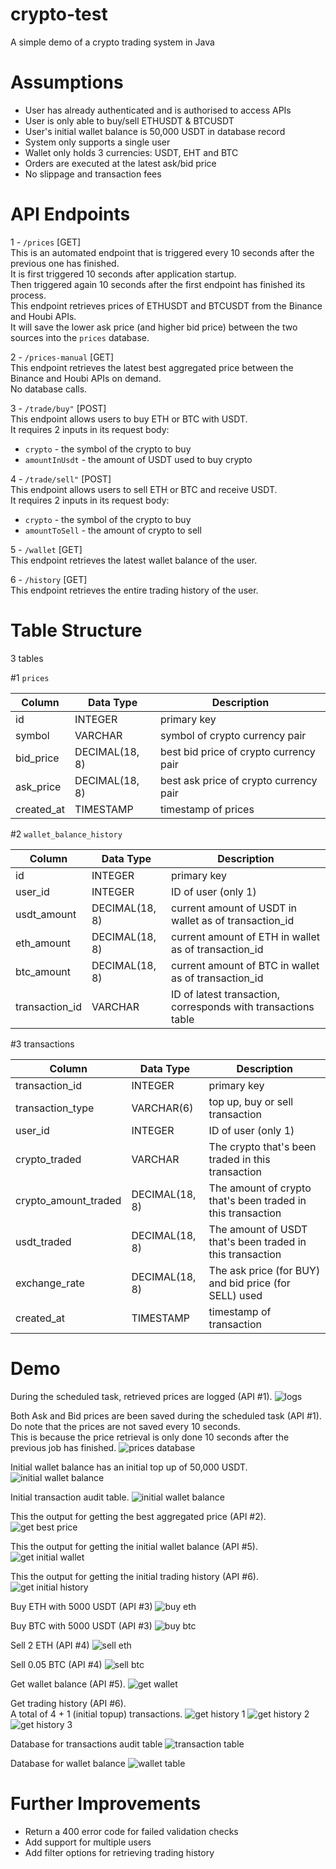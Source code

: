 # crypto-test
A simple demo of a crypto trading system in Java

# Assumptions

- User has already authenticated and is authorised to access APIs
- User is only able to buy/sell ETHUSDT & BTCUSDT
- User's initial wallet balance is 50,000 USDT in database record
- System only supports a single user
- Wallet only holds 3 currencies: USDT, EHT and BTC
- Orders are executed at the latest ask/bid price
- No slippage and transaction fees

# API Endpoints
1 - `/prices` [GET] <br>
This is an automated endpoint that is triggered every 10 seconds after the previous one has finished. <br>
It is first triggered 10 seconds after application startup. <br>
Then triggered again 10 seconds after the first endpoint has finished its process. <br>
This endpoint retrieves prices of ETHUSDT and BTCUSDT from the Binance and Houbi APIs. <br>
It will save the lower ask price (and higher bid price) between the two sources into the `prices` database. <br>


2 - `/prices-manual` [GET] <br>
This endpoint retrieves the latest best aggregated price between the Binance and Houbi APIs on demand. <br>
No database calls.


3 - `/trade/buy"` [POST] <br>
This endpoint allows users to buy ETH or BTC with USDT. <br>
It requires 2 inputs in its request body:
- `crypto` - the symbol of the crypto to buy
- `amountInUsdt` - the amount of USDT used to buy crypto


4 - `/trade/sell"` [POST] <br>
This endpoint allows users to sell ETH or BTC and receive USDT. <br>
It requires 2 inputs in its request body:
- `crypto` - the symbol of the crypto to buy
- `amountToSell` - the amount of crypto to sell


5 - `/wallet` [GET] <br>
This endpoint retrieves the latest wallet balance of the user. <br>


6 - `/history` [GET] <br>
This endpoint retrieves the entire trading history of the user. <br>

# Table Structure
3 tables

#1 `prices`

| Column | Data Type | Description                            |
| -------- | -------- |----------------------------------------|
| id   | INTEGER  | primary key                            |
| symbol | VARCHAR   | symbol of crypto currency pair         |
| bid_price | DECIMAL(18, 8)   | best bid price of crypto currency pair |
| ask_price | DECIMAL(18, 8)   | best ask price of crypto currency pair |
| created_at | TIMESTAMP   | timestamp of prices                    |

#2 `wallet_balance_history`

| Column | Data Type | Description                                                   |
| -------- | -------- |---------------------------------------------------------------|
| id   | INTEGER  | primary key                                                   |
| user_id | INTEGER   | ID of user (only 1)                                           |
| usdt_amount | DECIMAL(18, 8)   | current amount of USDT in wallet as of transaction_id         |
| eth_amount | DECIMAL(18, 8)   | current amount of ETH in wallet as of transaction_id                     |
| btc_amount | DECIMAL(18, 8)   | current amount of BTC in wallet as of transaction_id                              |
| transaction_id | VARCHAR   | ID of latest transaction, corresponds with transactions table |


#3 transactions

| Column | Data Type | Description                                                 |
| -------- | -------- |-------------------------------------------------------------|
| transaction_id   | INTEGER  | primary key                                                 |
| transaction_type   | VARCHAR(6)  | top up, buy or sell transaction                             |
| user_id | INTEGER   | ID of user (only 1)                                         |
| crypto_traded | VARCHAR   | The crypto that's been traded in this transaction           |
| crypto_amount_traded | DECIMAL(18, 8)   | The amount of crypto that's been traded in this transaction |
| usdt_traded | DECIMAL(18, 8)   | The amount of USDT that's been traded in this transaction   |
| exchange_rate | DECIMAL(18, 8)   | The ask price (for BUY) and bid price (for SELL) used       |
| created_at | TIMESTAMP   | timestamp of transaction                                    |


# Demo
During the scheduled task, retrieved prices are logged (API #1).
![logs](docs/logs1.jpg)

Both Ask and Bid prices are been saved during the scheduled task (API #1).<br>
Do note that the prices are not saved every 10 seconds. <br>
This is because the price retrieval is only done 10 seconds after the previous job has finished. 
![prices database](docs/logs2.jpg)

Initial wallet balance has an initial top up of 50,000 USDT.
![initial wallet balance](docs/logs3.jpg)

Initial transaction audit table.
![initial wallet balance](docs/logs4.jpg)

This the output for getting the best aggregated price (API #2).
![get best price](docs/logs5.jpg)

This the output for getting the initial wallet balance (API #5).
![get initial wallet](docs/logs6.jpg)

This the output for getting the initial trading history (API #6).
![get initial history](docs/logs7.jpg)

Buy ETH with 5000 USDT (API #3)
![buy eth](docs/logs8.jpg)

Buy BTC with 5000 USDT (API #3)
![buy btc](docs/logs9.jpg)

Sell 2 ETH (API #4)
![sell eth](docs/logs10.jpg)

Sell 0.05 BTC (API #4)
![sell btc](docs/logs11.jpg)

Get wallet balance (API #5).
![get wallet](docs/logs12.jpg)

Get trading history (API #6). <br>
A total of 4 + 1 (initial topup) transactions.
![get history 1](docs/logs13.jpg)
![get history 2](docs/logs14.jpg)
![get history 3](docs/logs15.jpg)

Database for transactions audit table
![transaction table](docs/logs16.jpg)

Database for wallet balance
![wallet table](docs/logs17.jpg)

# Further Improvements
- Return a 400 error code for failed validation checks
- Add support for multiple users
- Add filter options for retrieving trading history